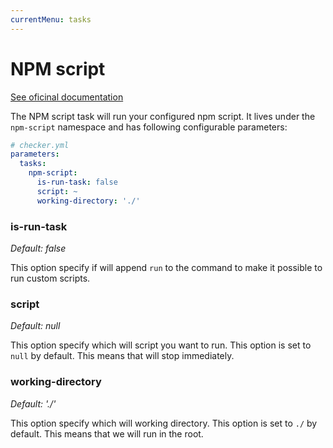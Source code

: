 ```yaml
---
currentMenu: tasks
---
```


# NPM script

[See oficinal documentation](http://npmjs.com/)

The NPM script task will run your configured npm script.
It lives under the `npm-script` namespace and has following configurable parameters:

```yaml
# checker.yml
parameters:
  tasks:
    npm-script:
      is-run-task: false
      script: ~
      working-directory: './'
```

### is-run-task

*Default: false*

This option specify if will append `run` to the command to make it possible to run custom scripts.

### script

*Default: null*

This option specify which will script you want to run.
This option is set to `null` by default.
This means that will stop immediately.

### working-directory

*Default: './'*

This option specify which will working directory.
This option is set to `./` by default.
This means that we will run in the root.
